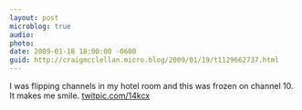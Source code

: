 ```yaml
---
layout: post
microblog: true
audio: 
photo: 
date: 2009-01-18 18:00:00 -0600
guid: http://craigmcclellan.micro.blog/2009/01/19/t1129662737.html
---
```

I was flipping channels in my hotel room and this was frozen on channel 10. It makes me smile.  [twitpic.com/14kcx](http://twitpic.com/14kcx)
